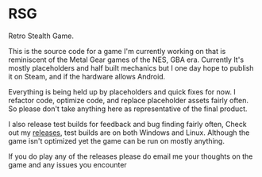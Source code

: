 # RSG
Retro Stealth Game.

This is the source code for a game I'm currently working on that is reminiscent of the Metal Gear games of the NES, GBA era. Currently It's mostly placeholders and half built mechanics but I one day hope to publish it on Steam, and if the hardware allows Android.

Everything is being held up by placeholders and quick fixes for now. I refactor code, optimize code, and replace placeholder assets fairly often. So please don't take anything here as representative of the final product.

I also release test builds for feedback and bug finding fairly often, Check out my [releases](https://github.com/IliaBahmutov/RSG/releases), test builds are on both Windows and Linux. Although the game isn't optimized yet the game can be run on mostly anything.

If you do play any of the releases please do email me your thoughts on the game and any issues you encounter 
